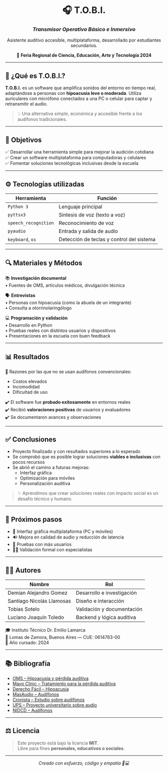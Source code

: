<h1 align="center">🎧 T.O.B.I.</h1>
<h3 align="center"><i>Transmisor Operativo Básico e Inmersivo</i></h3>
<p align="center">Asistente auditivo accesible, multiplataforma, desarrollado por estudiantes secundarios.</p>

<p align="center">
  🧪 <b>Feria Regional de Ciencia, Educación, Arte y Tecnología 2024</b><br/>
</p>

---

## 📌 ¿Qué es T.O.B.I.?

**T.O.B.I.** es un software que amplifica sonidos del entorno en tiempo real, adaptándose a personas con **hipoacusia leve o moderada**. Utiliza auriculares con micrófono conectados a una PC o celular para captar y retransmitir el audio.

> 💡 Una alternativa simple, económica y accesible frente a los audífonos tradicionales.

---

## 🎯 Objetivos

✅ Desarrollar una herramienta simple para mejorar la audición cotidiana  
✅ Crear un software multiplataforma para computadoras y celulares  
✅ Fomentar soluciones tecnológicas inclusivas desde la escuela  

---

## ⚙️ Tecnologías utilizadas

| Herramienta | Función |
|-------------|---------|
| `Python 3` | Lenguaje principal |
| `pyttsx3` | Síntesis de voz (texto a voz) |
| `speech_recognition` | Reconocimiento de voz |
| `pyaudio` | Entrada y salida de audio |
| `keyboard`, `os` | Detección de teclas y control del sistema |

---

## 🔍 Materiales y Métodos

📚 **Investigación documental**  
• Fuentes de OMS, artículos médicos, divulgación técnica  

🗣️ **Entrevistas**  
• Personas con hipoacusia (como la abuela de un integrante)  
• Consulta a otorrinolaringólogo  

💻 **Programación y validación**  
• Desarrollo en Python  
• Pruebas reales con distintos usuarios y dispositivos  
• Presentaciones en la escuela con buen feedback  

---

## 📊 Resultados

📌 Razones por las que no se usan audífonos convencionales:
- Costos elevados
- Incomodidad
- Dificultad de uso

✔️ El software fue **probado exitosamente** en entornos reales  
✔️ Recibió **valoraciones positivas** de usuarios y evaluadores  
✔️ Se documentaron avances y observaciones

---

## ✅ Conclusiones

- Proyecto finalizado y con resultados superiores a lo esperado  
- Se comprobó que es posible lograr soluciones **viables e inclusivas** con pocos recursos  
- Se abrió el camino a futuras mejoras:
  - Interfaz gráfica
  - Optimización para móviles
  - Personalización auditiva  

> ✨ Aprendimos que crear soluciones reales con impacto social es un desafío técnico y humano.

---

## 🚀 Próximos pasos

- 🎨 Interfaz gráfica multiplataforma (PC y móviles)  
- 🔊 Mejora en calidad de audio y reducción de latencia  
- 🧪 Pruebas con más usuarios  
- 👨‍⚕️ Validación formal con especialistas  

---

## 👨‍💻 Autores

| Nombre                       | Rol                          |
|-----------------------------|------------------------------|
| Demian Alejandro Gomez      | Desarrollo e investigación   |
| Santiago Nicolás Llamosas   | Diseño e interacción         |
| Tobias Sotelo               | Validación y documentación   |
| Luciano Joaquín Toledo      | Backend y lógica auditiva    |

🎓 Instituto Técnico Dr. Emilio Lamarca  
📍 Lomas de Zamora, Buenos Aires — CUE: 0614763-00  
📆 Año cursado: 2024

---

## 📚 Bibliografía

- [OMS – Hipoacusia y pérdida auditiva](https://www.who.int/es/news-room/fact-sheets/detail/deafness-and-hearing-loss)  
- [Mayo Clinic – Tratamiento para la pérdida auditiva](https://www.mayoclinic.org/es/diseases-conditions/hearing-loss/diagnosis-treatment/drc-20373077)  
- [Derecho Fácil – Hipoacusia](https://www.argentina.gob.ar/justicia/derechofacil/leysimple/hipoacusia)  
- [MasAudio – Audífonos](https://masaudio.cl/faqs/son-todos-los-audifonos-para-sordos-iguales/)  
- [Cronista – Estudio sobre audífonos](https://www.cronista.com/informacion-gral/no-es-solo-para-escuchar-el-estudio-cientifico-que-revelo-el-sorprendente-beneficio-de-usar-audifonos/)  
- [UPS – Proyecto universitario sobre audio](https://dspace.ups.edu.ec/bitstream/123456789/25160/1/UPS-CT010613.pdf)  
- [NIDCD – Audífonos](https://www.nidcd.nih.gov/es/espanol/audifonos)

---

## ⚖️ Licencia

> Este proyecto está bajo la licencia **MIT**.  
> Libre para fines **personales, educativos o sociales**.

---

<p align="center"><i>Creado con esfuerzo, código y empatía 🧠💻</i></p>
